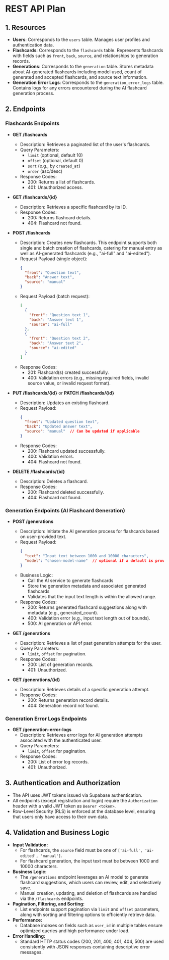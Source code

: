 # REST API Plan

## 1. Resources

- **Users**: Corresponds to the `users` table. Manages user profiles and authentication data.
- **Flashcards**: Corresponds to the `flashcards` table. Represents flashcards with fields such as `front`, `back`, `source`, and relationships to generation records.
- **Generations**: Corresponds to the `generation` table. Stores metadata about AI-generated flashcards including model used, count of generated and accepted flashcards, and source text information.
- **Generation Error Logs**: Corresponds to the `generation_error_logs` table. Contains logs for any errors encountered during the AI flashcard generation process.

## 2. Endpoints

### Flashcards Endpoints

- **GET /flashcards**
  - Description: Retrieves a paginated list of the user's flashcards.
  - Query Parameters:
    - `limit` (optional, default 10)
    - `offset` (optional, default 0)
    - `sort` (e.g., by `created_at`)
    - `order` (asc/desc)
  - Response Codes:
    - 200: Returns a list of flashcards.
    - 401: Unauthorized access.

- **GET /flashcards/{id}**
  - Description: Retrieves a specific flashcard by its ID.
  - Response Codes:
    - 200: Returns flashcard details.
    - 404: Flashcard not found.

- **POST /flashcards**
  - Description: Creates new flashcards. This endpoint supports both single and batch creation of flashcards, catering for manual entry as well as AI-generated flashcards (e.g., "ai-full" and "ai-edited").
  - Request Payload (single object):
    ```json
    {
      "front": "Question text",
      "back": "Answer text",
      "source": "manual"
    }
    ```
  - Request Payload (batch request):
    ```json
    [
      {
        "front": "Question text 1",
        "back": "Answer text 1",
        "source": "ai-full"
      },
      {
        "front": "Question text 2",
        "back": "Answer text 2",
        "source": "ai-edited"
      }
    ]
    ```
  - Response Codes:
    - 201: Flashcard(s) created successfully.
    - 400: Validation errors (e.g., missing required fields, invalid source value, or invalid request format).

- **PUT /flashcards/{id}** or **PATCH /flashcards/{id}**
  - Description: Updates an existing flashcard.
  - Request Payload:
    ```json
    {
      "front": "Updated question text",
      "back": "Updated answer text",
      "source": "manual"  // Can be updated if applicable
    }
    ```
  - Response Codes:
    - 200: Flashcard updated successfully.
    - 400: Validation errors.
    - 404: Flashcard not found.

- **DELETE /flashcards/{id}**
  - Description: Deletes a flashcard.
  - Response Codes:
    - 200: Flashcard deleted successfully.
    - 404: Flashcard not found.

### Generation Endpoints (AI Flashcard Generation)

- **POST /generations**
  - Description: Initiate the AI generation process for flashcards based on user-provided text.
  - Request Payload:
    ```json
    {
      "text": "Input text between 1000 and 10000 characters",
      "model": "chosen-model-name"  // optional if a default is provided
    }
    ```
  - Business Logic:
    - Call the AI service to generate flashcards
    - Store the generation metadata and associated generated flashcards
    - Validates that the input text length is within the allowed range.
  - Response Codes:
    - 200: Returns generated flashcard suggestions along with metadata (e.g., generated_count).
    - 400: Validation error (e.g., input text length out of bounds).
    - 500: AI generation or API error.

- **GET /generations**
  - Description: Retrieves a list of past generation attempts for the user.
  - Query Parameters:
    - `limit`, `offset` for pagination.
  - Response Codes:
    - 200: List of generation records.
    - 401: Unauthorized.

- **GET /generations/{id}**
  - Description: Retrieves details of a specific generation attempt.
  - Response Codes:
    - 200: Returns generation record details.
    - 404: Generation record not found.

### Generation Error Logs Endpoints

- **GET /generation-error-logs**
  - Description: Retrieves error logs for AI generation attempts associated with the authenticated user.
  - Query Parameters:
    - `limit`, `offset` for pagination.
  - Response Codes:
    - 200: List of error log records.
    - 401: Unauthorized.


## 3. Authentication and Authorization

- The API uses JWT tokens issued via Supabase authentication.
- All endpoints (except registration and login) require the `Authorization` header with a valid JWT token as `Bearer <token>`.
- Row-Level Security (RLS) is enforced at the database level, ensuring that users only have access to their own data.

## 4. Validation and Business Logic

- **Input Validation:**
  - For flashcards, the `source` field must be one of `['ai-full', 'ai-edited', 'manual']`.
  - For flashcard generation, the input text must be between 1000 and 10000 characters.
- **Business Logic:**
  - The `/generations` endpoint leverages an AI model to generate flashcard suggestions, which users can review, edit, and selectively save.
  - Manual creation, updating, and deletion of flashcards are handled via the `/flashcards` endpoints.
- **Pagination, Filtering, and Sorting:**
  - List endpoints support pagination via `limit` and `offset` parameters, along with sorting and filtering options to efficiently retrieve data.
- **Performance:**
  - Database indexes on fields such as `user_id` in multiple tables ensure optimized queries and high performance under load.
- **Error Handling:**
  - Standard HTTP status codes (200, 201, 400, 401, 404, 500) are used consistently with JSON responses containing descriptive error messages. 